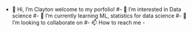 - 👋 Hi, I’m Clayton welcome to my porfolio!
#- 👀 I’m interested in Data science 
#- 🌱 I’m currently learning ML, statistics for data science
#- 💞️ I’m looking to collaborate on 
#- 📫 How to reach me - 

<!---
clay499/clay499 is a ✨ special ✨ repository because its `README.md` (this file) appears on your GitHub profile.
You can click the Preview link to take a look at your changes.
--->
